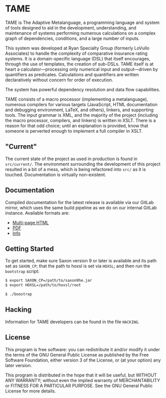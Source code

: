 <!---
  Copyright (C) 2015, 2016, 2017 LoVullo Associates, Inc.

  Permission is granted to copy, distribute and/or modify this
  document under the terms of the GNU Free Documentation License,
  Version 1.3 or any later version published by the Free Software
  Foundation; with no Invariant Sections, no Front-Cover Texts, and no
  Back-Cover Texts.  A copy of the license is included the file
  COPYING.FDL.
-->
# TAME
TAME is The Adaptive Metalanguage, a programming language and system of tools
designed to aid in the development, understanding, and maintenance of systems
performing numerous calculations on a complex graph of dependencies,
conditions, and a large number of inputs.

This system was developed at Ryan Specialty Group (formerly LoVullo Associates) to
handle the complexity of comparative insurance rating systems. It is a
domain-specific language (DSL) that itself encourages, through the use of
templates, the creation of sub-DSLs.  TAME itself is at heart a
calculator—processing only numerical input and output—driven by quantifiers
as predicates. Calculations and quantifiers are written declaratively
without concern for order of execution.

The system has powerful dependency resolution and data flow capabilities.

TAME consists of a macro processor (implementing a metalanguage), numerous
compilers for various targets (JavaScript, HTML documentation and debugging
environment, LaTeX, and others), linkers, and supporting tools.  The input
grammar is XML, and the majority of the project (including the macro processor,
compilers, and linkers) is written in XSLT. There is a reason for that odd
choice; until an explanation is provided, know that someone is perverted enough
to implement a full compiler in XSLT.


## "Current"
The current state of the project as used in production is found in
`src/current/`.  The environment surrounding the development of this
project resulted in a bit of a mess, which is being refactored into
`src/` as it is touched.  Documentation is virtually non-existent.


## Documentation
Compiled documentation for the latest release is available via our GitLab
mirror, which uses the same build pipeline as we do on our internal GitLab
instance.  Available formats are:

- [Multi-page HTML][doc-html]
- [PDF][doc-pdf]
- [Info][doc-info]


## Getting Started
To get started, make sure Saxon version 9 or later is available and its path
set as `SAXON_CP`; that the path to hoxsl is set via `HOXSL`; and then run
the `bootstrap` script:

```bash
$ export SAXON_CP=/path/to/saxon9he.jar
$ export HOXSL=/path/to/hoxsl/root

$ ./boostrap
```


## Hacking
Information for TAME developers can be found in the file `HACKING`.


## License
This program is free software: you can redistribute it and/or modify it
under the terms of the GNU General Public License as published by the Free
Software Foundation, either version 3 of the License, or (at your option)
any later version.

This program is distributed in the hope that it will be useful, but WITHOUT ANY
WARRANTY; without even the implied warranty of MERCHANTABILITY or FITNESS FOR A
PARTICULAR PURPOSE.  See the GNU General Public License for more details.

[doc-html]: https://lovullo.gitlab.io/tame/
[doc-pdf]: https://lovullo.gitlab.io/tame/tame.pdf
[doc-info]: https://lovullo.gitlab.io/tame/tame.info

